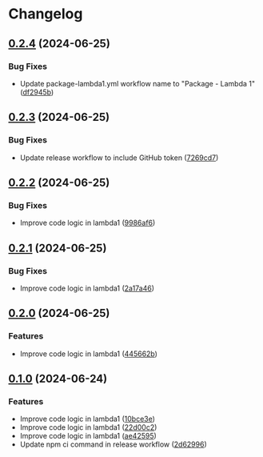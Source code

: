 # Changelog

## [0.2.4](https://github.com/hasithaishere/google-release-action-monorepo-test/compare/lambda1@v0.2.3...lambda1@v0.2.4) (2024-06-25)


### Bug Fixes

* Update package-lambda1.yml workflow name to "Package - Lambda 1" ([df2945b](https://github.com/hasithaishere/google-release-action-monorepo-test/commit/df2945b4dd54c2eb7fa3a87e655023ffdf6bd998))

## [0.2.3](https://github.com/hasithaishere/google-release-action-monorepo-test/compare/lambda1@v0.2.2...lambda1@v0.2.3) (2024-06-25)


### Bug Fixes

* Update release workflow to include GitHub token ([7269cd7](https://github.com/hasithaishere/google-release-action-monorepo-test/commit/7269cd77eefbce2cda3cd5fd7e5590a3e682b221))

## [0.2.2](https://github.com/hasithaishere/google-release-action-monorepo-test/compare/lambda1@v0.2.1...lambda1@v0.2.2) (2024-06-25)


### Bug Fixes

* Improve code logic in lambda1 ([9986af6](https://github.com/hasithaishere/google-release-action-monorepo-test/commit/9986af65f7724022a45a3985c29715ee79bca417))

## [0.2.1](https://github.com/hasithaishere/google-release-action-monorepo-test/compare/lambda1@v0.2.0...lambda1@v0.2.1) (2024-06-25)


### Bug Fixes

* Improve code logic in lambda1 ([2a17a46](https://github.com/hasithaishere/google-release-action-monorepo-test/commit/2a17a460030f46cfe83aa89d420e88ef9a861a02))

## [0.2.0](https://github.com/hasithaishere/google-release-action-monorepo-test/compare/lambda1@v0.1.0...lambda1@v0.2.0) (2024-06-25)


### Features

* Improve code logic in lambda1 ([445662b](https://github.com/hasithaishere/google-release-action-monorepo-test/commit/445662b95f7dd473f970b5cfe96f492793552ea7))

## [0.1.0](https://github.com/hasithaishere/google-release-action-monorepo-test/compare/lambda1@v0.0.1...lambda1@v0.1.0) (2024-06-24)


### Features

* Improve code logic in lambda1 ([10bce3e](https://github.com/hasithaishere/google-release-action-monorepo-test/commit/10bce3ec51f2bb3b792045ded7d1f243ee84087f))
* Improve code logic in lambda1 ([22d00c2](https://github.com/hasithaishere/google-release-action-monorepo-test/commit/22d00c2d38e100f88571b64ed8c47a012180b138))
* Improve code logic in lambda1 ([ae42595](https://github.com/hasithaishere/google-release-action-monorepo-test/commit/ae42595576b9d7f92934015ac3b7930f7ed4afc2))
* Update npm ci command in release workflow ([2d62996](https://github.com/hasithaishere/google-release-action-monorepo-test/commit/2d62996f955794ee519e3555ededd1794eb80e6d))
